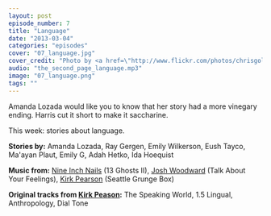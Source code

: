 ```yaml
---
layout: post
episode_number: 7
title: "Language"
date: "2013-03-04"
categories: "episodes"
cover: "07_language.jpg"
cover_credit: "Photo by <a href=\"http://www.flickr.com/photos/chrisgold/6142470819/\">Chris Goldberg</a>"
audio: "the_second_page_language.mp3"
image: "07_language.png"
tags: ""
---
```


Amanda Lozada would like you to know that her story had a more vinegary ending. Harris cut it short to make it saccharine.

This week: stories about language.

**Stories by:** Amanda Lozada, Ray Gergen, Emily Wilkerson, Eush Tayco, Ma'ayan Plaut, Emily G, Adah Hetko, Ida Hoequist

**Music from:** [Nine Inch Nails][nin] (13 Ghosts II), [Josh Woodward][woodward] (Talk About Your Feelings), [Kirk Pearson][pearson] (Seattle Grunge Box)

**Original tracks from [Kirk Peason][pearson]:** The Speaking World, 1.5 Lingual, Anthropology, Dial Tone

[nin]: http://www.nin.com/
[woodward]: http://www.joshwoodward.com/
[pearson]: http://kirkpearson.bandcamp.com/
